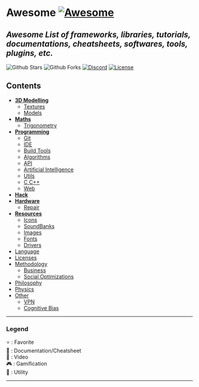 # Awesome [![Awesome](https://awesome.re/badge-flat.svg)](https://awesome.re)

## *Awesome List of frameworks, libraries, tutorials, documentations, cheatsheets, softwares, tools, plugins, etc.*

![Github Stars](https://img.shields.io/github/stars/MorganCaron/Awesome?style=for-the-badge)
![Github Forks](https://img.shields.io/github/forks/MorganCaron/Awesome?style=for-the-badge)
[![Discord](https://img.shields.io/discord/268838260153909249?label=Chat&logo=Discord&style=for-the-badge)](https://discord.gg/mxZvun4)
[![License](https://img.shields.io/github/license/MorganCaron/Awesome?style=for-the-badge)](https://github.com/MorganCaron/Awesome/blob/master/LICENSE)

## Contents
- **[3D Modelling](3D%20Modelling/index.md)**
	- [Textures](3D%20Modelling/index.md#Textures)
	- [Models](3D%20Modelling/index.md#Models)
- **[Maths](Maths/index.md)**
	- [Trigonometry](Maths/index.md#Trigonometry)
- **[Programming](Programming/index.md)**
	- [Git](Programming/Git.md)
	- [IDE](Programming/IDE.md)
	- [Build Tools](Programming/Build%20Tools.md)
	- [Algorithms](Programming/Algorithms.md)
	- [API](Programming/API.md)
	- [Artificial Intelligence](Programming/Artificial%20Intelligence.md)
	- [Utils](Programming/Utils.md)
	- [C C++](Programming/C%20C++.md)
	- [Web](Programming/Web/index.md)
- **[Hack](Hack.md)**
- **[Hardware](Hardware.md)**
	- [Repair](Hardware.md#Repair)
- **[Resources](Resources.md)**
	- [Icons](Resources.md#Icons)
	- [SoundBanks](Resources.md#SoundBanks)
	- [Images](Resources.md#Images)
	- [Fonts](Resources.md#Fonts)
	- [Drivers](Resources.md#Drivers)
- [Language](Language.md)
- [Licenses](Licenses.md)
- [Methodology](Methodology.md)
	- [Business](Methodology.md#Business)
	- [Social Optimizations](Methodology.md#Social%20Optimizations)
- [Philosophy](Philosophy.md)
- [Physics](Physics.md)
- [Other](Other.md)
	- [VPN](Other.md#VPN)
	- [Cognitive Bias](Other.md#Cognitive%20Bias)

---

### Legend
:star: : Favorite\
:book: : Documentation/Cheatsheet\
:movie_camera: : Video\
:video_game: : Gamification\
:wrench: : Utility

---
